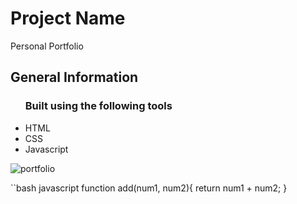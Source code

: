 


<h1>Project Name</h1>
<p>Personal Portfolio</p>

<h2>General Information</h2>
<ul>
<h3>Built using the following tools</h3>
  <li>HTML</li>
  <li>CSS</li>
  <li>Javascript</li>
 </ul>
 
 ![portfolio](https://user-images.githubusercontent.com/82509653/180321156-e2ef47ed-f764-466d-96c7-9dcbe2f049db.PNG)

``bash javascript
function add(num1, num2){
  return num1 + num2;
  }
